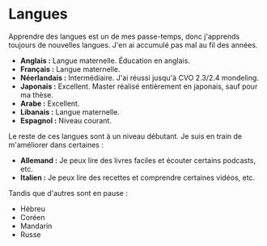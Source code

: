 # Langues
Apprendre des langues est un de mes passe-temps, donc j'apprends toujours de nouvelles langues. J'en ai accumulé pas mal au fil des années.

- **Anglais :** Langue maternelle. Éducation en anglais.
- **Français :** Langue maternelle.
- **Néerlandais :** Intermédiaire. J'ai réussi jusqu'à CVO 2.3/2.4 mondeling.
- **Japonais :** Excellent. Master réalisé entièrement en japonais, sauf pour ma thèse.
- **Arabe :** Excellent.
- **Libanais :** Langue maternelle.
- **Espagnol :** Niveau courant.

Le reste de ces langues sont à un niveau débutant. Je suis en train de m'améliorer dans certaines :

- **Allemand :** Je peux lire des livres faciles et écouter certains podcasts, etc.
- **Italien :** Je peux lire des recettes et comprendre certaines vidéos, etc.

Tandis que d'autres sont en pause :

- Hébreu
- Coréen
- Mandarin
- Russe
